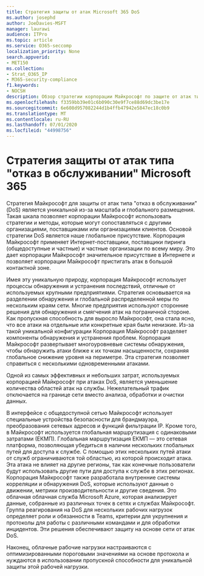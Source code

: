 ```yaml
---
title: Стратегия защиты от атак Microsoft 365 DoS
ms.author: josephd
author: JoeDavies-MSFT
manager: laurawi
audience: ITPro
ms.topic: article
ms.service: O365-seccomp
localization_priority: None
search.appverid:
- MET150
ms.collection:
- Strat_O365_IP
- M365-security-compliance
f1.keywords:
- NOCSH
description: Обзор стратегии корпорации Майкрософт по защите от атак типа "отказ в обслуживании" (DoS).
ms.openlocfilehash: f3359bb39e01c6b090c30e9f7ce88d69dc3be17e
ms.sourcegitcommit: 6e608d957082244d1b4ffb47942e5847ec18c0b9
ms.translationtype: MT
ms.contentlocale: ru-RU
ms.lasthandoff: 07/01/2020
ms.locfileid: "44998756"
---
```

# <a name="microsoft-365-denial-of-service-defense-strategy"></a>Стратегия защиты от атак типа "отказ в обслуживании" Microsoft 365

Стратегия Майкрософт для защиты от атак типа "отказ в обслуживании" (DoS) является уникальной из-за масштаба и глобального размещения. Такая шкала позволяет корпорации Майкрософт использовать стратегии и методы, которые могут сопоставляться с другими организациями, поставщиками или организациями клиентов. Основой стратегии DoS является наше глобальное присутствие. Корпорация Майкрософт применяет Интернет-поставщики, поставщики пиринга (общедоступные и частные) и частные организации по всему миру. Это дает корпорации Майкрософт значительное присутствие в Интернете и позволяет корпорации Майкрософт пристигать атак в большой контактной зоне.

Имея эту уникальную природу, корпорация Майкрософт использует процессы обнаружения и устранения последствий, отличные от используемых крупными предприятиями. Стратегия основывается на разделении обнаружения и глобальной распределенной меры по нескольким краям сети. Многие предприятия используют сторонние решения для обнаружения и смягчения атак на пограничной стороне. Как пропускная способность для выросло Майкрософт, она стала ясно, что все атаки на отдельные или конкретные края были ненизкие. Из-за такой уникальной конфигурации Корпорация Майкрософт разделяет компоненты обнаружения и устранения проблем. Корпорация Майкрософт развертывает многоуровневые системы обнаружения, чтобы обнаружить атаки ближе к их точкам насыщенности, сохраняя глобальное снижение уровня на периметре. Эта стратегия позволяет справиться с несколькими одновременными атаками.

Одной из самых эффективных и небольших затрат, используемых корпорацией Майкрософт при атаках DoS, является уменьшение количества областей атак на службы. Нежелательный трафик отключается на границе сети вместо анализа, обработки и очистки данных.

В интерфейсе с общедоступной сетью Майкрософт использует специальные устройства безопасности для брандмауэра, преобразования сетевых адресов и функций фильтрации IP. Кроме того, в Майкрософт используется глобальная маршрутизация с одинаковыми затратами (ЕКМП). Глобальная маршрутизация ЕКМП — это сетевая платформа, позволяющая убедиться в наличии нескольких глобальных путей для доступа к службе. С помощью этих нескольких путей атаки от служб ограничиваются той областью, из которой происходит атака. Эта атака не влияет на другие регионы, так как конечные пользователи будут использовать другие пути для доступа к службе в этих регионах. Корпорация Майкрософт также разработала внутренние системы корреляции и обнаружения DoS, которые используют данные о движении, метрики производительности и другие сведения. Это облачная облачная служба Microsoft Azure, которая анализирует данные, собранные из различных точек в сетях и службах Майкрософт. Группа реагирования на DoS для нескольких рабочих нагрузок определяет роли и обязанности в Teams, критерии для укрупнения и протоколы для работы с различными командами и для обработки инцидентов. Эти решения обеспечивают защиту на основе сети от атак DoS.

Наконец, облачные рабочие нагрузки настраиваются с оптимизированными пороговыми значениями на основе протокола и нуждаются в использовании пропускной способности для уникальной защиты этой рабочей нагрузки.
